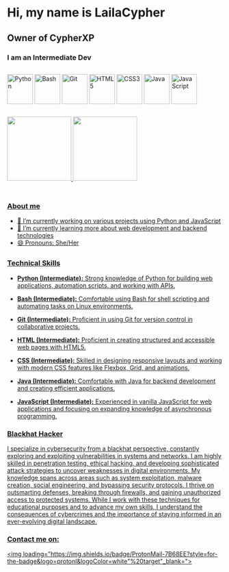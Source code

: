 # Hi, my name is LailaCypher 

## Owner of CypherXP

### I am an Intermediate Dev

##

<div style="display: inline_block">
  <img align="center" alt="Python" height="70" width="60" src="https://cdn.jsdelivr.net/gh/devicons/devicon@latest/icons/python/python-original.svg" />
  <img align="center" alt="Bash" height="70" width="60" src="https://cdn.jsdelivr.net/gh/devicons/devicon@latest/icons/bash/bash-original.svg" />
  <img align="center" alt="Git" height="70" width="60" src="https://cdn.jsdelivr.net/gh/devicons/devicon@latest/icons/git/git-original.svg" />
  <img align="center" alt="HTML5" height="70" width="60" src="https://cdn.jsdelivr.net/gh/devicons/devicon@latest/icons/html5/html5-original.svg" />
  <img align="center" alt="CSS3" height="70" width="60" src="https://cdn.jsdelivr.net/gh/devicons/devicon@latest/icons/css3/css3-original.svg" />
  <img align="center" alt="Java" height="70" width="60" src="https://cdn.jsdelivr.net/gh/devicons/devicon@latest/icons/java/java-original.svg" />
  <img align="center" alt="JavaScript" height="70" width="60" src="https://cdn.jsdelivr.net/gh/devicons/devicon@latest/icons/javascript/javascript-original.svg" />
</div>

##

<table>
  <a href="https://github.com/lailacypher">
  <img height="150em" src="https://github-readme-stats.vercel.app/api?username=lailacypher&show_icons=true&theme=tokyonight&include_all_commits=true&count_private=true"/>
  <img height="150em" src="https://github-readme-stats.vercel.app/api/top-langs/?username=lailacypher&layout=compact&langs_count=6&theme=tokyonight"/>
</table>

##

### About me
- 🔭 I’m currently working on various projects using Python and JavaScript
- 🌱 I’m currently learning more about web development and backend technologies
- 😄 Pronouns: She/Her

##

### Technical Skills
- **Python (Intermediate):**
  Strong knowledge of Python for building web applications, automation scripts, and working with APIs.
  
- **Bash (Intermediate):**
  Comfortable using Bash for shell scripting and automating tasks on Linux environments.

- **Git (Intermediate):**
  Proficient in using Git for version control in collaborative projects.

- **HTML (Intermediate):**
  Proficient in creating structured and accessible web pages with HTML5.

- **CSS (Intermediate):**
  Skilled in designing responsive layouts and working with modern CSS features like Flexbox, Grid, and animations.

- **Java (Intermediate):**
  Comfortable with Java for backend development and creating efficient applications.

- **JavaScript (Intermediate):**
  Experienced in vanilla JavaScript for web applications and focusing on expanding knowledge of asynchronous programming.

### Blackhat Hacker
I specialize in cybersecurity from a blackhat perspective, constantly exploring and exploiting vulnerabilities in systems and networks. I am highly skilled in penetration testing, ethical hacking, and developing sophisticated attack strategies to uncover weaknesses in digital environments. My knowledge spans across areas such as system exploitation, malware creation, social engineering, and bypassing security protocols. I thrive on outsmarting defenses, breaking through firewalls, and gaining unauthorized access to protected systems. While I work with these techniques for educational purposes and to advance my own skills, I understand the consequences of cybercrimes and the importance of staying informed in an ever-evolving digital landscape.


### Contact me on:

<a href="mailto:laila.cypher19@proton.me"><img loading="https://img.shields.io/badge/ProtonMail-7B68EE?style=for-the-badge&logo=protonl&logoColor=white"%20target"_blank="></a>
